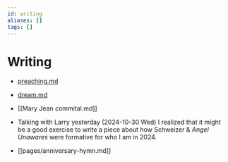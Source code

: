 ```yaml
---
id: writing
aliases: []
tags: []
---
```


# Writing

- [preaching.md](preaching.md)
- [dream.md](dream.md)
- [[Mary Jean commital.md]]
- Talking with Larry yesterday (2024-10-30 Wed) I realized that it might be a good exercise to write a piece about how Schweizer & _Angel Unawares_ were formative for who I am in 2024.

-   [[pages/anniversary-hymn.md]] 
